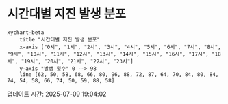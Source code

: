 # 시간대별 지진 발생 분포

```mermaid
xychart-beta
    title "시간대별 지진 발생 분포"
    x-axis ["0시", "1시", "2시", "3시", "4시", "5시", "6시", "7시", "8시", "9시", "10시", "11시", "12시", "13시", "14시", "15시", "16시", "17시", "18시", "19시", "20시", "21시", "22시", "23시"]
    y-axis "발생 횟수" 0 --> 98
    line [62, 50, 58, 68, 66, 80, 96, 88, 72, 87, 64, 70, 84, 80, 84, 74, 54, 58, 66, 74, 50, 59, 88, 58]
```

업데이트 시간: 2025-07-09 19:04:02
